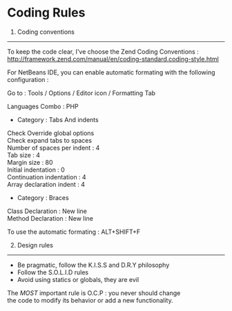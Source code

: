 Coding Rules
============

1. Coding conventions
---------------------

To keep the code clear, I've choose the Zend Coding Conventions :<br />
http://framework.zend.com/manual/en/coding-standard.coding-style.html

For NetBeans IDE, you can enable automatic formating with the following<br /> 
configuration :

Go to : Tools / Options / Editor icon / Formatting Tab

Languages Combo : PHP 

* Category : Tabs And indents

Check Override global options<br />
Check expand tabs to spaces<br />
Number of spaces per indent : 4<br />
Tab size                    : 4<br />
Margin size                 : 80<br />
Initial indentation         : 0<br />
Continuation indentation    : 4<br />
Array declaration indent    : 4<br />

* Category : Braces

Class Declaration           : New line<br />
Method Declaration          : New line<br />

To use the automatic formating : ALT+SHIFT+F

2. Design rules
---------------

- Be pragmatic, follow the K.I.S.S and D.R.Y philosophy
- Follow the S.O.L.I.D rules
- Avoid using statics or globals, they are evil

The *MOST* important rule is O.C.P : you never should change<br />
the code to modify its behavior or add a new functionality.

